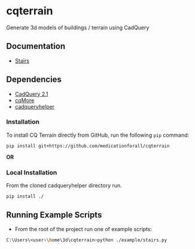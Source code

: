 # cqterrain
Generate 3d models of buildings / terrain using CadQuery

## Documentation
* [Stairs](documentation/stairs.md)

## Dependencies
* [CadQuery 2.1](https://github.com/CadQuery/cadquery)
* [cqMore](https://github.com/JustinSDK/cqMore)
* [cadqueryhelper](https://github.com/medicationforall/cadqueryhelper)


### Installation
To install CQ Terrain directly from GitHub, run the following `pip` command:

	pip install git+https://github.com/medicationforall/cqterrain

**OR**

### Local Installation
From the cloned cadqueryhelper directory run.

	pip install ./


## Running Example Scripts
* From the root of the project run one of example scripts:

``` bash
C:\Users\<user>\home\3d\cqterrain>python ./example/stairs.py
```
